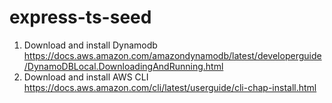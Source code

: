 # express-ts-seed

1. Download and install Dynamodb
    https://docs.aws.amazon.com/amazondynamodb/latest/developerguide/DynamoDBLocal.DownloadingAndRunning.html
2. Download and install AWS CLI
    https://docs.aws.amazon.com/cli/latest/userguide/cli-chap-install.html
    